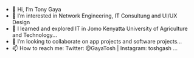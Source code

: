 - 👋 Hi, I’m Tony Gaya
- 👀 I’m interested in Network Engineering, IT Consultung and UI/UX Design
- 🌱 I learned and explored IT in Jomo Kenyatta University of Agriculture and Technology...
- 💞️ I’m looking to collaborate on app projects and software projects...
- 📫 How to reach me: Twitter: @GayaTosh | Instagram: toshgash ...

<!---
TonyGash/TonyGash is a ✨ special ✨ repository because its `README.md` (this file) appears on your GitHub profile.
You can click the Preview link to take a look at your changes.
--->
